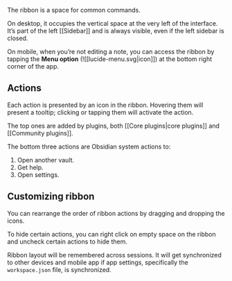 The ribbon is a space for common commands.

On desktop, it occupies the vertical space at the very left of the interface. It’s part of the left [[Sidebar]] and is always visible, even if the left sidebar is closed.

On mobile, when you’re not editing a note, you can access the ribbon by tapping the **Menu option** (![[lucide-menu.svg|icon]]) at the bottom right corner of the app.

## Actions

Each action is presented by an icon in the ribbon. Hovering them will present a tooltip; clicking or tapping them will activate the action.

The top ones are added by plugins, both [[Core plugins|core plugins]] and [[Community plugins]].

The bottom three actions are Obsidian system actions to:

1. Open another vault.
2. Get help.
3. Open settings.

## Customizing ribbon

You can rearrange the order of ribbon actions by dragging and dropping the icons. 

To hide certain actions, you can right click on empty space on the ribbon and uncheck certain actions to hide them.

Ribbon layout will be remembered across sessions. It will get synchronized to other devices and mobile app if app settings, specifically the `workspace.json` file, is synchronized.